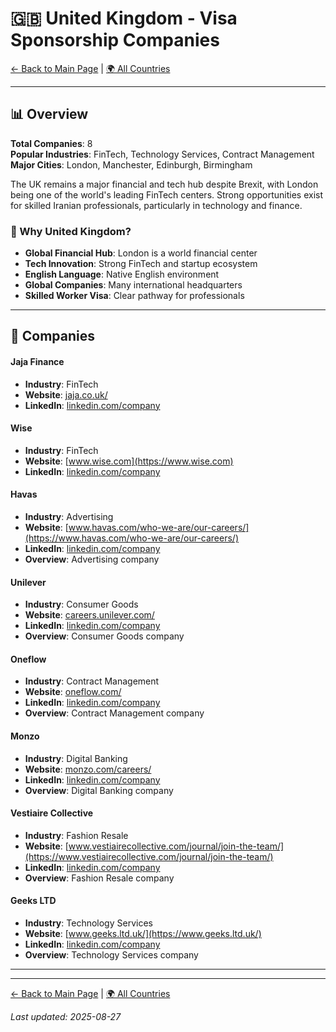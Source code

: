 # 🇬🇧 United Kingdom - Visa Sponsorship Companies

[← Back to Main Page](../../README.md) | [🌍 All Countries](../countries.md)

---

## 📊 Overview

**Total Companies**: 8  
**Popular Industries**: FinTech, Technology Services, Contract Management  
**Major Cities**: London, Manchester, Edinburgh, Birmingham

The UK remains a major financial and tech hub despite Brexit, with London being one of the world's leading FinTech centers. Strong opportunities exist for skilled Iranian professionals, particularly in technology and finance.

### 🎯 Why United Kingdom?

- **Global Financial Hub**: London is a world financial center
- **Tech Innovation**: Strong FinTech and startup ecosystem
- **English Language**: Native English environment
- **Global Companies**: Many international headquarters
- **Skilled Worker Visa**: Clear pathway for professionals

---

## 🏢 Companies

#### **Jaja Finance**
- **Industry**: FinTech
- **Website**: [jaja.co.uk/](https://jaja.co.uk/)
- **LinkedIn**: [linkedin.com/company](https://www.linkedin.com/company/jaja-finance/)

#### **Wise**
- **Industry**: FinTech
- **Website**: [www.wise.com](https://www.wise.com)
- **LinkedIn**: [linkedin.com/company](https://www.linkedin.com/company/wiseaccount/jobs/)

#### **Havas**
- **Industry**: Advertising
- **Website**: [www.havas.com/who-we-are/our-careers/](https://www.havas.com/who-we-are/our-careers/)
- **LinkedIn**: [linkedin.com/company](https://www.linkedin.com/company/havas/jobs/)
- **Overview**: Advertising company

#### **Unilever**
- **Industry**: Consumer Goods
- **Website**: [careers.unilever.com/](https://careers.unilever.com/)
- **LinkedIn**: [linkedin.com/company](https://www.linkedin.com/company/unilever/jobs/)
- **Overview**: Consumer Goods company

#### **Oneflow**
- **Industry**: Contract Management
- **Website**: [oneflow.com/](https://oneflow.com/)
- **LinkedIn**: [linkedin.com/company](https://www.linkedin.com/company/oneflowcom/jobs/)
- **Overview**: Contract Management company

#### **Monzo**
- **Industry**: Digital Banking
- **Website**: [monzo.com/careers/](https://monzo.com/careers/)
- **LinkedIn**: [linkedin.com/company](https://www.linkedin.com/company/monzo-bank/jobs/)
- **Overview**: Digital Banking company

#### **Vestiaire Collective**
- **Industry**: Fashion Resale
- **Website**: [www.vestiairecollective.com/journal/join-the-team/](https://www.vestiairecollective.com/journal/join-the-team/)
- **LinkedIn**: [linkedin.com/company](https://www.linkedin.com/company/vestiaireco/jobs/)
- **Overview**: Fashion Resale company

#### **Geeks LTD**
- **Industry**: Technology Services
- **Website**: [www.geeks.ltd.uk/](https://www.geeks.ltd.uk/)
- **LinkedIn**: [linkedin.com/company](https://www.linkedin.com/company/geeks-ltd/jobs/)
- **Overview**: Technology Services company

---

---

[← Back to Main Page](../../README.md) | [🌍 All Countries](../countries.md)

*Last updated: 2025-08-27*
